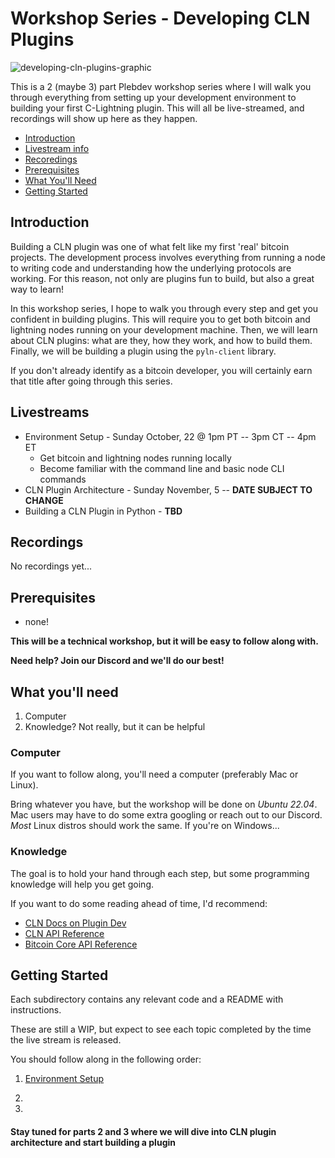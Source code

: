# Workshop Series - Developing CLN Plugins

![developing-cln-plugins-graphic](https://github.com/pleb-devs/developing-cln-plugins/assets/108303703/010722a5-6d78-44dc-a07a-c8c69f124ced)

This is a 2 (maybe 3) part Plebdev workshop series where I will walk you through everything from setting up your development environment to building your first C-Lightning plugin. This will all be live-streamed, and recordings will show up here as they happen.

- [Introduction](#introduction)
- [Livestream info](#livestreams)
- [Recoredings](#recordings)
- [Prerequisites](#prerequisites)
- [What You'll Need](#what-youll-need)
- [Getting Started](#getting-started)

## Introduction

Building a CLN plugin was one of what felt like my first 'real' bitcoin projects. The development process involves everything from running a node to writing code and understanding how the underlying protocols are working. For this reason, not only are plugins fun to build, but also a great way to learn! 

In this workshop series, I hope to walk you through every step and get you confident in building plugins. This will require you to get both bitcoin and lightning nodes running on your development machine. Then, we will learn about CLN plugins: what are they, how they work, and how to build them. Finally, we will be building a plugin using the `pyln-client` library.

If you don't already identify as a bitcoin developer, you will certainly earn that title after going through this series.

## Livestreams

- Environment Setup - Sunday October, 22 @ 1pm PT -- 3pm CT -- 4pm ET
  - Get bitcoin and lightning nodes running locally
  - Become familiar with the command line and basic node CLI commands
- CLN Plugin Architecture - Sunday November, 5 -- **DATE SUBJECT TO CHANGE**
- Building a CLN Plugin in Python - **TBD**

## Recordings

No recordings yet...

## Prerequisites

- none!

**This will be a technical workshop, but it will be easy to follow along with.**

**Need help? Join our Discord and we'll do our best!**

## What you'll need

1. Computer
2. Knowledge? Not really, but it can be helpful

### Computer

If you want to follow along, you'll need a computer (preferably Mac or Linux). 

Bring whatever you have, but the workshop will be done on _Ubuntu 22.04_. Mac users may have to do some extra googling or reach out to our Discord. *Most* Linux distros should work the same. If you're on Windows... 

### Knowledge

The goal is to hold your hand through each step, but some programming knowledge will help you get going.

If you want to do some reading ahead of time, I'd recommend:

- [CLN Docs on Plugin Dev](https://docs.corelightning.org/docs/plugin-development)
- [CLN API Reference](https://docs.corelightning.org/reference)
- [Bitcoin Core API Reference](https://developer.bitcoin.org/reference/rpc/)

## Getting Started

Each subdirectory contains any relevant code and a README with instructions. 

These are still a WIP, but expect to see each topic completed by the time the live stream is released.

You should follow along in the following order:

1. [Environment Setup](https://github.com/pleb-devs/developing-cln-plugins/tree/main/environment-setup)

2. 

3.  

#### Stay tuned for parts 2 and 3 where we will dive into CLN plugin architecture and start building a plugin
